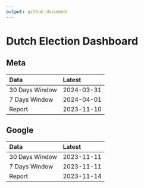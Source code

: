 ```yaml
---
output: github_document
---
```


# Dutch Election Dashboard



## Meta


|Data           |Latest     |
|:--------------|:----------|
|30 Days Window |2024-03-31 |
|7 Days Window  |2024-04-01 |
|Report         |2023-11-10 |

## Google


|Data           |Latest     |
|:--------------|:----------|
|30 Days Window |2023-11-11 |
|7 Days Window  |2023-11-11 |
|Report         |2023-11-14 |
